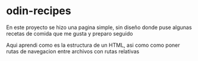 # odin-recipes

En este proyecto se hizo una pagina simple, sin diseño donde puse algunas recetas de comida que me gusta y preparo seguido

Aqui aprendi como es la estructura de un HTML, asi como como poner rutas de navegacion entre archivos con rutas relativas